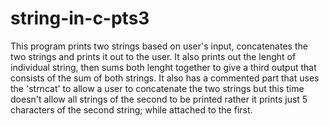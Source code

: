 # string-in-c-pts3
This program prints two strings based on user's input, concatenates the two strings and prints it out to the user.
It also prints out the lenght of individual string, then sums both lenght together to give a third output that consists of the sum of both strings.
It also has a commented part that uses the 'strncat' to allow a user to concatenate the two strings but this time doesn't allow all strings of the second to be
printed rather it prints just 5 characters of the second string; while attached to the first.

